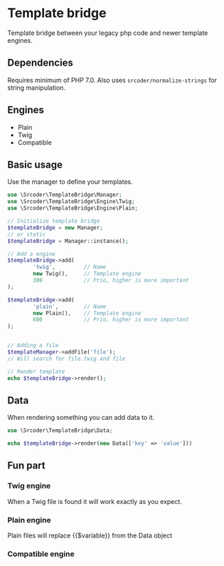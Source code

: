 # Template bridge

Template bridge between your legacy php code and newer template engines.

## Dependencies

Requires minimum of PHP 7.0. Also uses `srcoder/normalize-strings` for string manipulation.

## Engines

* Plain
* Twig
* Compatible

## Basic usage

Use the manager to define your templates.

```php
use \Srcoder\TemplateBridge\Manager;
use \Srcoder\TemplateBridge\Engine\Twig;
use \Srcoder\TemplateBridge\Engine\Plain;

// Initialize template bridge
$templateBridge = new Manager;
// or static
$templateBridge = Manager::instance();

// Add a engine
$templateBridge->add(
        'twig',         // Name
        new Twig(),     // Template engine
        300             // Prio, higher is more important
);

$templateBridge->add(
        'plain',        // Name
        new Plain(),    // Template engine
        600             // Prio, higher is more important
);


// Adding a file
$templateManager->addFile('file');
// Will search for file.twig and file

// Render template
echo $templateBridge->render();

```

## Data

When rendering something you can add data to it.

```php
use \Srcoder\TemplateBridge\Data;

echo $templateBridge->render(new Data(['key' => 'value']))
```

## Fun part




### Twig engine

When a Twig file is found it will work exactly as you expect.

### Plain engine

Plain files will replace {{$variable}} from the Data object

### Compatible engine
